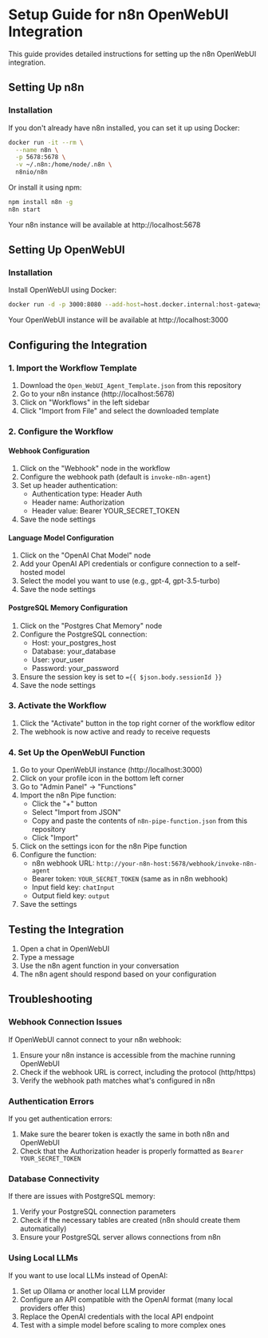 # Setup Guide for n8n OpenWebUI Integration

This guide provides detailed instructions for setting up the n8n OpenWebUI integration.

## Setting Up n8n

### Installation

If you don't already have n8n installed, you can set it up using Docker:

```bash
docker run -it --rm \
  --name n8n \
  -p 5678:5678 \
  -v ~/.n8n:/home/node/.n8n \
  n8nio/n8n
```

Or install it using npm:

```bash
npm install n8n -g
n8n start
```

Your n8n instance will be available at http://localhost:5678

## Setting Up OpenWebUI

### Installation

Install OpenWebUI using Docker:

```bash
docker run -d -p 3000:8080 --add-host=host.docker.internal:host-gateway -v open-webui:/app/backend/data --name open-webui --restart always ghcr.io/open-webui/open-webui:main
```

Your OpenWebUI instance will be available at http://localhost:3000

## Configuring the Integration

### 1. Import the Workflow Template

1. Download the `Open_WebUI_Agent_Template.json` from this repository
2. Go to your n8n instance (http://localhost:5678)
3. Click on "Workflows" in the left sidebar
4. Click "Import from File" and select the downloaded template

### 2. Configure the Workflow

#### Webhook Configuration

1. Click on the "Webhook" node in the workflow
2. Configure the webhook path (default is `invoke-n8n-agent`)
3. Set up header authentication:
   - Authentication type: Header Auth
   - Header name: Authorization
   - Header value: Bearer YOUR_SECRET_TOKEN
4. Save the node settings

#### Language Model Configuration

1. Click on the "OpenAI Chat Model" node
2. Add your OpenAI API credentials or configure connection to a self-hosted model
3. Select the model you want to use (e.g., gpt-4, gpt-3.5-turbo)
4. Save the node settings

#### PostgreSQL Memory Configuration

1. Click on the "Postgres Chat Memory" node
2. Configure the PostgreSQL connection:
   - Host: your_postgres_host
   - Database: your_database
   - User: your_user
   - Password: your_password
3. Ensure the session key is set to `={{ $json.body.sessionId }}`
4. Save the node settings

### 3. Activate the Workflow

1. Click the "Activate" button in the top right corner of the workflow editor
2. The webhook is now active and ready to receive requests

### 4. Set Up the OpenWebUI Function

1. Go to your OpenWebUI instance (http://localhost:3000)
2. Click on your profile icon in the bottom left corner
3. Go to "Admin Panel" -> "Functions"
4. Import the n8n Pipe function:
   - Click the "+" button
   - Select "Import from JSON"
   - Copy and paste the contents of `n8n-pipe-function.json` from this repository
   - Click "Import"
5. Click on the settings icon for the n8n Pipe function
6. Configure the function:
   - n8n webhook URL: `http://your-n8n-host:5678/webhook/invoke-n8n-agent`
   - Bearer token: `YOUR_SECRET_TOKEN` (same as in n8n webhook)
   - Input field key: `chatInput`
   - Output field key: `output`
7. Save the settings

## Testing the Integration

1. Open a chat in OpenWebUI
2. Type a message
3. Use the n8n agent function in your conversation
4. The n8n agent should respond based on your configuration

## Troubleshooting

### Webhook Connection Issues

If OpenWebUI cannot connect to your n8n webhook:

1. Ensure your n8n instance is accessible from the machine running OpenWebUI
2. Check if the webhook URL is correct, including the protocol (http/https)
3. Verify the webhook path matches what's configured in n8n

### Authentication Errors

If you get authentication errors:

1. Make sure the bearer token is exactly the same in both n8n and OpenWebUI
2. Check that the Authorization header is properly formatted as `Bearer YOUR_SECRET_TOKEN`

### Database Connectivity

If there are issues with PostgreSQL memory:

1. Verify your PostgreSQL connection parameters
2. Check if the necessary tables are created (n8n should create them automatically)
3. Ensure your PostgreSQL server allows connections from n8n

### Using Local LLMs

If you want to use local LLMs instead of OpenAI:

1. Set up Ollama or another local LLM provider
2. Configure an API compatible with the OpenAI format (many local providers offer this)
3. Replace the OpenAI credentials with the local API endpoint
4. Test with a simple model before scaling to more complex ones
